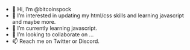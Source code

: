 - 👋 Hi, I’m @bitcoinspock
- 👀 I’m interested in updating my html/css skills and learning javascript and maybe more.
- 🌱 I’m currently learning javascript.
- 💞️ I’m looking to collaborate on ...
- 📫 Reach me on Twitter or Discord.

<!---
bitcoinspock/bitcoinspock is a ✨ special ✨ repository because its `README.md` (this file) appears on your GitHub profile.
You can click the Preview link to take a look at your changes.
--->
